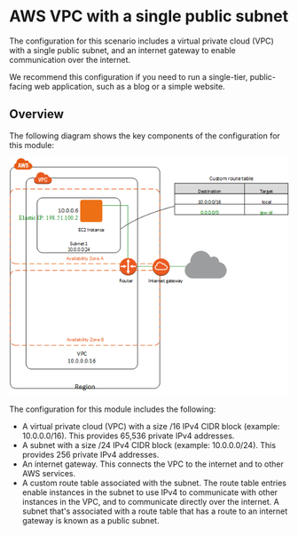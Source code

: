 # AWS VPC with a single public subnet

The configuration for this scenario includes a virtual private cloud (VPC) with a single public subnet, and an internet gateway to enable communication over the internet.

We recommend this configuration if you need to run a single-tier, public-facing web application, such as a blog or a simple website.

## Overview

The following diagram shows the key components of the configuration for this module:

![The following diagram shows the key components of the configuration for this module](/images/diagram.png?raw=true)

The configuration for this module includes the following:

- A virtual private cloud (VPC) with a size /16 IPv4 CIDR block (example: 10.0.0.0/16). This provides 65,536 private IPv4 addresses.
- A subnet with a size /24 IPv4 CIDR block (example: 10.0.0.0/24). This provides 256 private IPv4 addresses.
- An internet gateway. This connects the VPC to the internet and to other AWS services.
- A custom route table associated with the subnet. The route table entries enable instances in the subnet to use IPv4 to communicate with other instances in the VPC, and to communicate directly over the internet. A subnet that's associated with a route table that has a route to an internet gateway is known as a public subnet.
